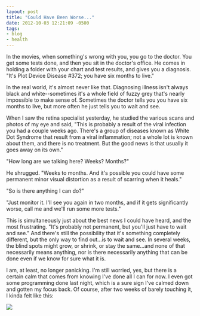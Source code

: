 ```yaml
---
layout: post
title: "Could Have Been Worse..."
date: 2012-10-03 12:21:09 -0500
tags:
- blog
- health
---
```

In the movies, when something's wrong with you, you go to the doctor. You get some tests done, and then you sit in the doctor's office. He comes in holding a folder with your chart and test results, and gives you a diagnosis. "It's Plot Device Disease #372; you have six months to live."

In the real world, it's almost never like that. Diagnosing illness isn't always black and white--sometimes it's a whole field of fuzzy grey that's nearly impossible to make sense of. Sometimes the doctor tells you you have six months to live, but more often he just tells you to wait and see.

When I saw the retina specialist yesterday, he studied the various scans and photos of my eye and said, "This is probably a result of the viral infection you had a couple weeks ago. There's a group of diseases known as White Dot Syndrome that result from a viral inflammation; not a whole lot is known about them, and there is no treatment. But the good news is that usually it goes away on its own."

"How long are we talking here? Weeks? Months?"

He shrugged. "Weeks to months. And it's possible you could have some permanent minor visual distortion as a result of scarring when it heals."

"So is there anything I can do?"

"Just monitor it. I'll see you again in two months, and if it gets significantly worse, call me and we'll run some more tests."

This is simultaneously just about the best news I could have heard, and the most frustrating. "It's probably not permanent, but you'll just have to wait and see." And there's still the possibility that it's something completely different, but the only way to find out...is to wait and see. In several weeks, the blind spots might grow, or shrink, or stay the same...and none of that necessarily means anything, nor is there necessarily anything that can be done even if we know for sure what it is.

I am, at least, no longer panicking. I'm still worried, yes, but there is a certain calm that comes from knowing I've done all I can for now. I even got some programming done last night, which is a sure sign I've calmed down and gotten my focus back. Of course, after two weeks of barely touching it, I kinda felt like this:

<a href="http://theprofoundprogrammer.com/post/32187062713/text-how-the-fuck-did-i-get-here-whose-fucking"><img src="http://24.media.tumblr.com/tumblr_mau9yi9xxv1rzupqxo1_500.png"></a>
